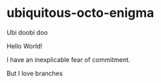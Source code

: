 # ubiquitous-octo-enigma
Ubi doobi doo

Hello World!

I have an inexplicable fear of commitment.

But I love branches
